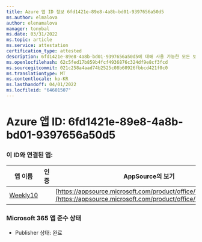 ```yaml
---
title: Azure 앱 ID 정보 6fd1421e-89e8-4a8b-bd01-9397656a50d5
ms.author: elmalova
author: elenamalova
manager: tonybal
ms.date: 03/31/2022
ms.topic: article
ms.service: attestation
certification_type: attested
description: 6fd1421e-89e8-4a8b-bd01-9397656a50d5에 대해 사용 가능한 모든 보안 및 규정 준수 정보입니다.
ms.openlocfilehash: 62c5fed17b859b4fcf4936876c324df9e8cf3fcd
ms.sourcegitcommit: 021c258a4aad74b2525c08b60926fbbcd421f0c0
ms.translationtype: MT
ms.contentlocale: ko-KR
ms.lasthandoff: 04/01/2022
ms.locfileid: "64601507"
---
```

# <a name="azure-app-id-6fd1421e-89e8-4a8b-bd01-9397656a50d5"></a>Azure 앱 ID: 6fd1421e-89e8-4a8b-bd01-9397656a50d5


### <a name="apps-associated-with-this-id"></a>이 ID와 연결된 앱:
| **앱 이름** | **인증** | **AppSource의 보기** |
|--------------|---------------|-----------------------|
| [Weekly10](../forward/WA200001441.md) |  | [https://appsource.microsoft.com/product/office/WA200001441](https://appsource.microsoft.com/product/office/WA200001441) |

### <a name="microsoft-365-app-compliance-status"></a>Microsoft 365 앱 준수 상태
- Publisher 상태: 완료
